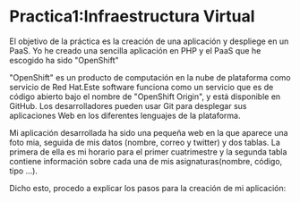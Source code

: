 Practica1:Infraestructura Virtual
=================================

El objetivo de la práctica es la creación de una aplicación y despliege en un PaaS. Yo he creado una sencilla aplicación 
en PHP y el PaaS que he escogido ha sido "OpenShift"

"OpenShift" es un producto de computación en la nube de plataforma como servicio de Red Hat.Este software funciona como 
un servicio que es de código abierto bajo el nombre de "OpenShift Origin", y está disponible en GitHub.
Los desarrolladores pueden usar Git para desplegar sus aplicaciones Web en los diferentes lenguajes de la plataforma.

Mi aplicación desarrollada ha sido una pequeña web en la que aparece una foto mia, seguida de mis datos (nombre, correo 
y twitter) y dos tablas. La primera de ella es mi horario para el primer cuatrimestre y la segunda tabla contiene
información sobre cada una de mis asignaturas(nombre, código, tipo ...).

Dicho esto, procedo a explicar los pasos para la creación de mi aplicación:
